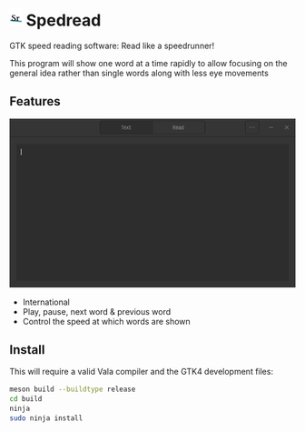 # <img height="32" src="./data/icons/hicolor/scalable/apps/n.darazaki.Spedread.svg" /> Spedread

GTK speed reading software: Read like a speedrunner!

This program will show one word at a time rapidly to allow focusing on the general idea rather than single words
along with less eye movements

## Features

![screenshot](./demo.gif)

- International
- Play, pause, next word & previous word
- Control the speed at which words are shown

## Install

This will require a valid Vala compiler and the GTK4 development files:

```sh
meson build --buildtype release
cd build
ninja
sudo ninja install
```
